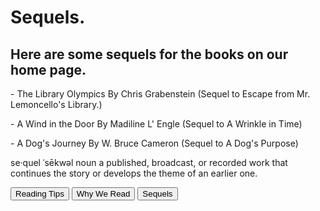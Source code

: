 <h1> Sequels.
</h1>
<h2> Here are some sequels for the books on our home page.
</h2>
<p> - The Library Olympics By Chris Grabenstein (Sequel to Escape from Mr. Lemoncello's Library.)
</p>
<p> - A Wind in the Door By Madiline L' Engle (Sequel to A Wrinkle in Time)
</p>
<p> - A Dog's Journey By W. Bruce Cameron (Sequel to A Dog's Purpose)
</p>
<p> se·quel
ˈsēkwəl
noun
a published, broadcast, or recorded work that continues the story or develops the theme of an earlier one.
</p>
<a href="https://astarcoder.github.io/GoodBooks/reading-tips"><button>Reading Tips</button></a>
<a href="https://astarcoder.github.io/GoodBooks/why-we-read"><button>Why We Read</button></a>
<a href="https://astarcoder.github.io/GoodBooks/home"><button>Sequels</button></a>










